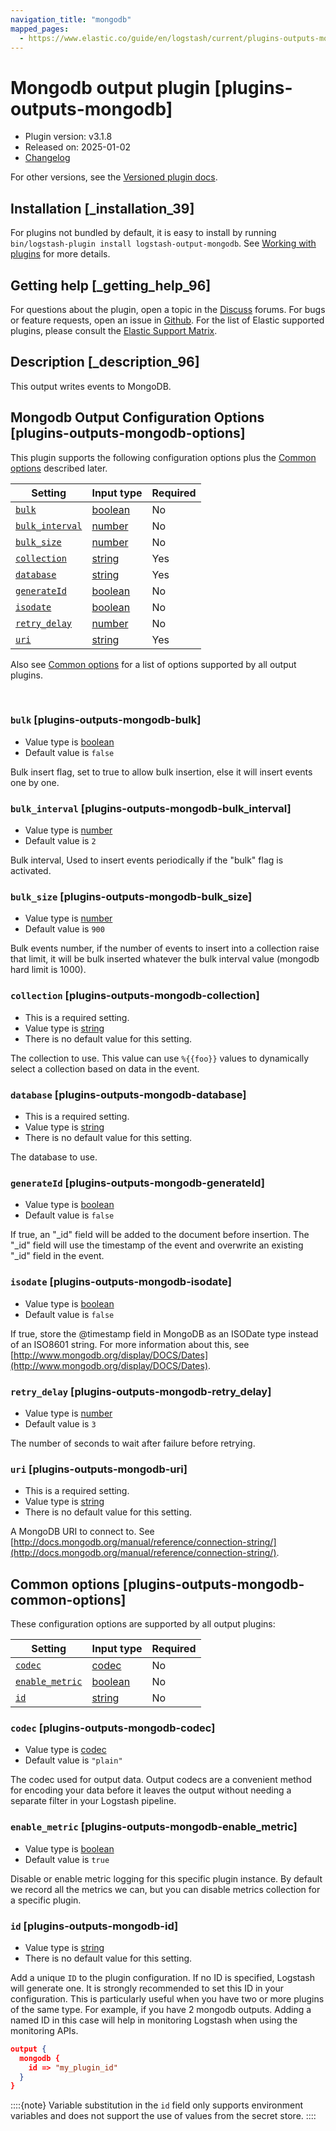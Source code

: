 ```yaml
---
navigation_title: "mongodb"
mapped_pages:
  - https://www.elastic.co/guide/en/logstash/current/plugins-outputs-mongodb.html
---
```


# Mongodb output plugin [plugins-outputs-mongodb]


* Plugin version: v3.1.8
* Released on: 2025-01-02
* [Changelog](https://github.com/logstash-plugins/logstash-output-mongodb/blob/v3.1.8/CHANGELOG.md)

For other versions, see the [Versioned plugin docs](logstash-docs://reference/output-mongodb-index.md).

## Installation [_installation_39]

For plugins not bundled by default, it is easy to install by running `bin/logstash-plugin install logstash-output-mongodb`. See [Working with plugins](/reference/working-with-plugins.md) for more details.


## Getting help [_getting_help_96]

For questions about the plugin, open a topic in the [Discuss](http://discuss.elastic.co) forums. For bugs or feature requests, open an issue in [Github](https://github.com/logstash-plugins/logstash-output-mongodb). For the list of Elastic supported plugins, please consult the [Elastic Support Matrix](https://www.elastic.co/support/matrix#logstash_plugins).


## Description [_description_96]

This output writes events to MongoDB.


## Mongodb Output Configuration Options [plugins-outputs-mongodb-options]

This plugin supports the following configuration options plus the [Common options](#plugins-outputs-mongodb-common-options) described later.

| Setting | Input type | Required |
| --- | --- | --- |
| [`bulk`](#plugins-outputs-mongodb-bulk) | [boolean](/reference/configuration-file-structure.md#boolean) | No |
| [`bulk_interval`](#plugins-outputs-mongodb-bulk_interval) | [number](/reference/configuration-file-structure.md#number) | No |
| [`bulk_size`](#plugins-outputs-mongodb-bulk_size) | [number](/reference/configuration-file-structure.md#number) | No |
| [`collection`](#plugins-outputs-mongodb-collection) | [string](/reference/configuration-file-structure.md#string) | Yes |
| [`database`](#plugins-outputs-mongodb-database) | [string](/reference/configuration-file-structure.md#string) | Yes |
| [`generateId`](#plugins-outputs-mongodb-generateId) | [boolean](/reference/configuration-file-structure.md#boolean) | No |
| [`isodate`](#plugins-outputs-mongodb-isodate) | [boolean](/reference/configuration-file-structure.md#boolean) | No |
| [`retry_delay`](#plugins-outputs-mongodb-retry_delay) | [number](/reference/configuration-file-structure.md#number) | No |
| [`uri`](#plugins-outputs-mongodb-uri) | [string](/reference/configuration-file-structure.md#string) | Yes |

Also see [Common options](#plugins-outputs-mongodb-common-options) for a list of options supported by all output plugins.

 

### `bulk` [plugins-outputs-mongodb-bulk]

* Value type is [boolean](/reference/configuration-file-structure.md#boolean)
* Default value is `false`

Bulk insert flag, set to true to allow bulk insertion, else it will insert events one by one.


### `bulk_interval` [plugins-outputs-mongodb-bulk_interval]

* Value type is [number](/reference/configuration-file-structure.md#number)
* Default value is `2`

Bulk interval, Used to insert events periodically if the "bulk" flag is activated.


### `bulk_size` [plugins-outputs-mongodb-bulk_size]

* Value type is [number](/reference/configuration-file-structure.md#number)
* Default value is `900`

Bulk events number, if the number of events to insert into a collection raise that limit, it will be bulk inserted whatever the bulk interval value (mongodb hard limit is 1000).


### `collection` [plugins-outputs-mongodb-collection]

* This is a required setting.
* Value type is [string](/reference/configuration-file-structure.md#string)
* There is no default value for this setting.

The collection to use. This value can use `%{{foo}}` values to dynamically select a collection based on data in the event.


### `database` [plugins-outputs-mongodb-database]

* This is a required setting.
* Value type is [string](/reference/configuration-file-structure.md#string)
* There is no default value for this setting.

The database to use.


### `generateId` [plugins-outputs-mongodb-generateId]

* Value type is [boolean](/reference/configuration-file-structure.md#boolean)
* Default value is `false`

If true, an "_id" field will be added to the document before insertion. The "_id" field will use the timestamp of the event and overwrite an existing "_id" field in the event.


### `isodate` [plugins-outputs-mongodb-isodate]

* Value type is [boolean](/reference/configuration-file-structure.md#boolean)
* Default value is `false`

If true, store the @timestamp field in MongoDB as an ISODate type instead of an ISO8601 string.  For more information about this, see [http://www.mongodb.org/display/DOCS/Dates](http://www.mongodb.org/display/DOCS/Dates).


### `retry_delay` [plugins-outputs-mongodb-retry_delay]

* Value type is [number](/reference/configuration-file-structure.md#number)
* Default value is `3`

The number of seconds to wait after failure before retrying.


### `uri` [plugins-outputs-mongodb-uri]

* This is a required setting.
* Value type is [string](/reference/configuration-file-structure.md#string)
* There is no default value for this setting.

A MongoDB URI to connect to. See [http://docs.mongodb.org/manual/reference/connection-string/](http://docs.mongodb.org/manual/reference/connection-string/).



## Common options [plugins-outputs-mongodb-common-options]

These configuration options are supported by all output plugins:

| Setting | Input type | Required |
| --- | --- | --- |
| [`codec`](#plugins-outputs-mongodb-codec) | [codec](/reference/configuration-file-structure.md#codec) | No |
| [`enable_metric`](#plugins-outputs-mongodb-enable_metric) | [boolean](/reference/configuration-file-structure.md#boolean) | No |
| [`id`](#plugins-outputs-mongodb-id) | [string](/reference/configuration-file-structure.md#string) | No |

### `codec` [plugins-outputs-mongodb-codec]

* Value type is [codec](/reference/configuration-file-structure.md#codec)
* Default value is `"plain"`

The codec used for output data. Output codecs are a convenient method for encoding your data before it leaves the output without needing a separate filter in your Logstash pipeline.


### `enable_metric` [plugins-outputs-mongodb-enable_metric]

* Value type is [boolean](/reference/configuration-file-structure.md#boolean)
* Default value is `true`

Disable or enable metric logging for this specific plugin instance. By default we record all the metrics we can, but you can disable metrics collection for a specific plugin.


### `id` [plugins-outputs-mongodb-id]

* Value type is [string](/reference/configuration-file-structure.md#string)
* There is no default value for this setting.

Add a unique `ID` to the plugin configuration. If no ID is specified, Logstash will generate one. It is strongly recommended to set this ID in your configuration. This is particularly useful when you have two or more plugins of the same type. For example, if you have 2 mongodb outputs. Adding a named ID in this case will help in monitoring Logstash when using the monitoring APIs.

```json
output {
  mongodb {
    id => "my_plugin_id"
  }
}
```

::::{note}
Variable substitution in the `id` field only supports environment variables and does not support the use of values from the secret store.
::::




